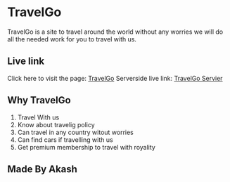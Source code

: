 # TravelGo

TravelGo is a site to travel around the world without any worries we will do all the needed work for you to travel with us. 

## Live link

Click here to visit the page: [TravelGo](https://travelgo-36cb3.web.app/)
Serverside live link: [TravelGo Servier](https://boiling-sierra-33157.herokuapp.com/)


## Why TravelGo

1. Travel With us
2. Know about travelig policy
3. Can travel in any country witout worries
4. Can find cars if travelling with us
5. Get premium membership to travel with royality


## Made By Akash
